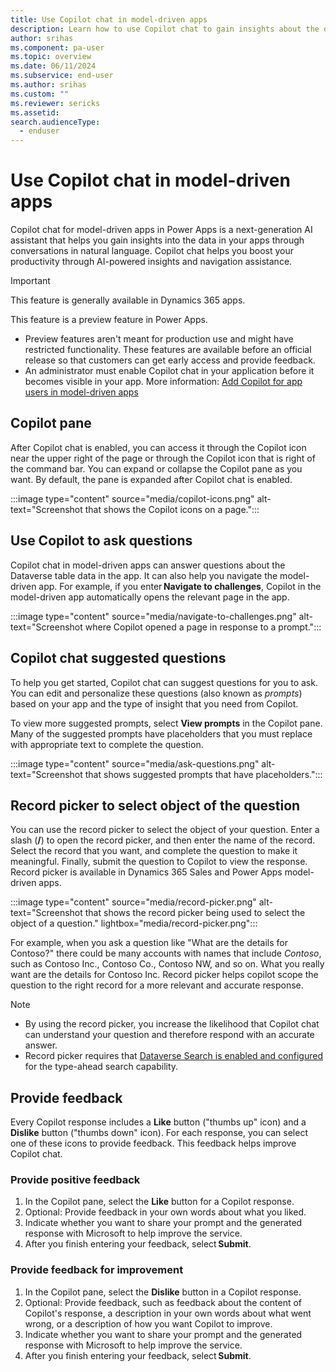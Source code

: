 ```yaml
---
title: Use Copilot chat in model-driven apps
description: Learn how to use Copilot chat to gain insights about the data in your model-driven apps.
author: srihas
ms.component: pa-user
ms.topic: overview
ms.date: 06/11/2024
ms.subservice: end-user
ms.author: srihas
ms.custom: ""
ms.reviewer: sericks
ms.assetid: 
search.audienceType: 
  - enduser
---
```


# Use Copilot chat in model-driven apps

Copilot chat for model-driven apps in Power Apps is a next-generation AI assistant that helps you gain insights into the data in your apps through conversations in natural language. Copilot chat helps you boost your productivity through AI-powered insights and navigation assistance.

> [!IMPORTANT]
>
> This feature is generally available in Dynamics 365 apps.
>
> This feature is a preview feature in Power Apps.
>
> - Preview features aren't meant for production use and might have restricted functionality. These features are available before an official release so that customers can get early access and provide feedback.
> - An administrator must enable Copilot chat in your application before it becomes visible in your app. More information: [Add Copilot for app users in model-driven apps](../maker/model-driven-apps/add-ai-copilot.md)

## Copilot pane

After Copilot chat is enabled, you can access it through the Copilot icon near the upper right of the page or through the Copilot icon that is right of the command bar. You can expand or collapse the Copilot pane as you want. By default, the pane is expanded after Copilot chat is enabled.

:::image type="content" source="media/copilot-icons.png" alt-text="Screenshot that shows the Copilot icons on a page.":::

## Use Copilot to ask questions

Copilot chat in model-driven apps can answer questions about the Dataverse table data in the app. It can also help you navigate the model-driven app. For example, if you enter **Navigate to challenges**, Copilot in the model-driven app automatically opens the relevant page in the app.

:::image type="content" source="media/navigate-to-challenges.png" alt-text="Screenshot where Copilot opened a page in response to a prompt.":::

## Copilot chat suggested questions

To help you get started, Copilot chat can suggest questions for you to ask. You can edit and personalize these questions (also known as _prompts_) based on your app and the type of insight that you need from Copilot.

To view more suggested prompts, select **View prompts** in the Copilot pane. Many of the suggested prompts have placeholders that you must replace with appropriate text to complete the question.

:::image type="content" source="media/ask-questions.png" alt-text="Screenshot that shows suggested prompts that have placeholders.":::

## Record picker to select object of the question

You can use the record picker to select the object of your question. Enter a slash (**/**) to open the record picker, and then enter the name of the record. Select the record that you want, and complete the question to make it meaningful. Finally, submit the question to Copilot to view the response. Record picker is available in Dynamics 365 Sales and Power Apps model-driven apps.

:::image type="content" source="media/record-picker.png" alt-text="Screenshot that shows the record picker being used to select the object of a question." lightbox="media/record-picker.png":::

For example, when you ask a question like "What are the details for Contoso?" there could be many accounts with names that include *Contoso*, such as Contoso Inc., Contoso Co., Contoso NW, and so on. What you really want are the details for Contoso Inc. Record picker helps copilot scope the question to the right record for a more relevant and accurate response.

> [!NOTE]
>
> - By using the record picker, you increase the likelihood that Copilot chat can understand your question and therefore respond with an accurate answer.
> - Record picker requires that [Dataverse Search is enabled and configured](/power-platform/admin/configure-relevance-search-organization) for the type-ahead search capability.

## Provide feedback

Every Copilot response includes a **Like** button ("thumbs up" icon) and a **Dislike** button ("thumbs down" icon). For each response, you can select one of these icons to provide feedback. This feedback helps improve Copilot chat.

### Provide positive feedback

1. In the Copilot pane, select the **Like** button for a Copilot response.
1. Optional: Provide feedback in your own words about what you liked.
1. Indicate whether you want to share your prompt and the generated response with Microsoft to help improve the service.
1. After you finish entering your feedback, select **Submit**.

### Provide feedback for improvement

1. In the Copilot pane, select the **Dislike** button in a Copilot response.
1. Optional: Provide feedback, such as feedback about the content of Copilot's response, a description in your own words about what went wrong, or a description of how you want Copilot to improve.
1. Indicate whether you want to share your prompt and the generated response with Microsoft to help improve the service.
1. After you finish entering your feedback, select **Submit**.
